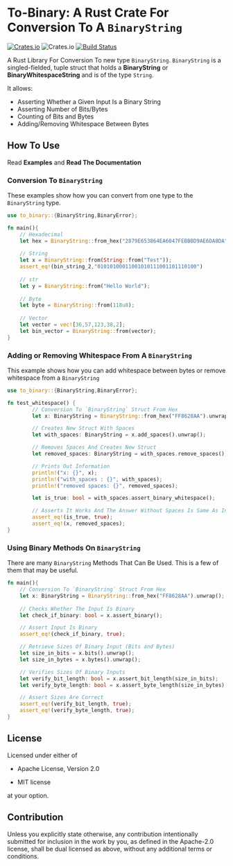 # To-Binary: A Rust Crate For Conversion To A `BinaryString`
[![Crates.io](https://img.shields.io/crates/v/to-binary?style=flat-square)](https://crates.io/crates/to-binary)
![Crates.io](https://img.shields.io/crates/l/to-binary?style=flat-square)
[![Build Status](https://travis-ci.org/0xAtropine/To-Binary.svg?branch=master)](https://travis-ci.org/0xAtropine/To-Binary)

A Rust Library For Conversion To new type `BinaryString`. `BinaryString` is a singled-fielded, tuple struct that holds a **BinaryString** or **BinaryWhitespaceString** and is of the type `String`.

It allows: 

* Asserting Whether a Given Input Is a Binary String
* Asserting Number of Bits/Bytes
* Counting of Bits and Bytes
* Adding/Removing Whitespace Between Bytes

## How To Use

Read **Examples** and **Read The Documentation**

### Conversion To `BinaryString`

These examples show how you can convert from one type to the `BinaryString` type.

```rust
use to_binary::{BinaryString,BinaryError};

fn main(){
    // Hexadecimal
    let hex = BinaryString::from_hex("2879E653864EA6047FEBBBD9AE6DA8DA").unwrap();
    
    // String
    let x = BinaryString::from(String::from("Test"));
    assert_eq!(bin_string_2,"01010100011001010111001101110100")
  
  	// str
  	let y = BinaryString::from("Hello World");
  
  	// Byte
  	let byte = BinaryString::from(118u8);
  	
  	// Vector
  	let vector = vec![36,57,123,38,2];
  	let bin_vector = BinaryString::from(vector);
}
```

### Adding or Removing Whitespace From A `BinaryString`

This example shows how you can add whitespace between bytes or remove whitespace from a `BinaryString`

```rust
use to_binary::{BinaryString,BinaryError};

fn test_whitespace() {
        // Conversion To `BinaryString` Struct From Hex
        let x: BinaryString = BinaryString::from_hex("FF8628AA").unwrap();

        // Creates New Struct With Spaces
        let with_spaces: BinaryString = x.add_spaces().unwrap();

        // Removes Spaces And Creates New Struct
        let removed_spaces: BinaryString = with_spaces.remove_spaces();

        // Prints Out Information
        println!("x: {}", x);
        println!("with_spaces : {}", with_spaces);
        println!("removed spaces: {}", removed_spaces);

        let is_true: bool = with_spaces.assert_binary_whitespace();

        // Asserts It Works And The Answer Without Spaces Is Same As Initial
        assert_eq!(is_true, true);
        assert_eq!(x, removed_spaces);
}
```

### Using Binary Methods On `BinaryString`

There are many `BinaryString` Methods That Can Be Used. This is a few of them that may be useful.

```rust
fn main(){
  	// Conversion To `BinaryString` Struct From Hex
  	let x: BinaryString = BinaryString::from_hex("FF8628AA").unwrap();
  
  	// Checks Whether The Input Is Binary
    let check_if_binary: bool = x.assert_binary();

    // Assert Input Is Binary
    assert_eq!(check_if_binary, true);

    // Retrieve Sizes Of Binary Input (Bits and Bytes)
    let size_in_bits = x.bits().unwrap();
    let size_in_bytes = x.bytes().unwrap();

    // Verifies Sizes Of Binary Inputs
    let verify_bit_length: bool = x.assert_bit_length(size_in_bits);
    let verify_byte_length: bool = x.assert_byte_length(size_in_bytes);

    // Assert Sizes Are Correct
    assert_eq!(verify_bit_length, true);
    assert_eq!(verify_byte_length, true);
}
```

## License

Licensed under either of

* Apache License, Version 2.0

* MIT license

at your option.

## Contribution

Unless you explicitly state otherwise, any contribution intentionally submitted for inclusion in the work by you, as defined in the Apache-2.0 license, shall be dual licensed as above, without any additional terms or conditions.
